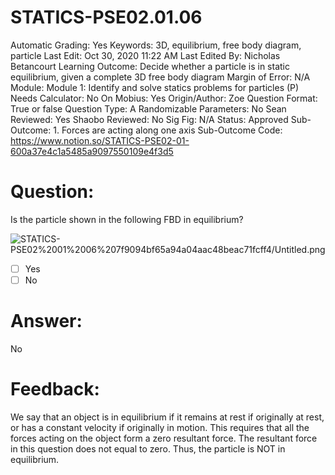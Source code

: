 # STATICS-PSE02.01.06

Automatic Grading: Yes
Keywords: 3D, equilibrium, free body diagram, particle
Last Edit: Oct 30, 2020 11:22 AM
Last Edited By: Nicholas Betancourt
Learning Outcome: Decide whether a particle is in static equilibrium, given a complete 3D free body diagram
Margin of Error: N/A
Module: Module 1: Identify and solve statics problems for particles (P)
Needs Calculator: No
On Mobius: Yes
Origin/Author: Zoe
Question Format: True or false
Question Type: A
Randomizable Parameters: No
Sean Reviewed: Yes
Shaobo Reviewed: No
Sig Fig: N/A
Status: Approved
Sub-Outcome: 1. Forces are acting along one axis
Sub-Outcome Code: https://www.notion.so/STATICS-PSE02-01-600a37e4c1a5485a9097550109e4f3d5

# Question:

Is the particle shown in the following FBD in equilibrium?

![STATICS-PSE02%2001%2006%207f9094bf65a94a04aac48beac71fcff4/Untitled.png](STATICS-PSE02%2001%2006%207f9094bf65a94a04aac48beac71fcff4/Untitled.png)

- [ ]  Yes
- [ ]  No

# Answer:

No

# Feedback:

We say that an object is in equilibrium if it remains at rest if originally at rest, or has a constant velocity if originally in motion. This requires that all the forces acting on the object form a zero resultant force. The resultant force in this question does not equal to zero. Thus, the particle is NOT in equilibrium.